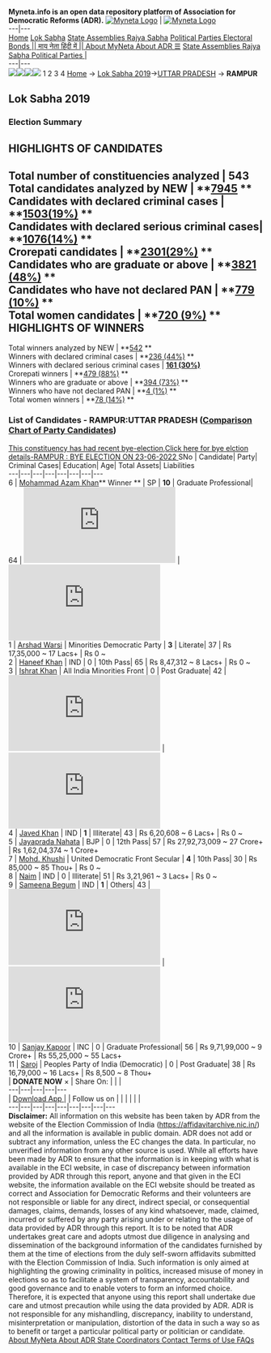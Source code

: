 **Myneta.info is an open data repository platform of Association for Democratic Reforms (ADR).**
[![Myneta Logo](https://www.myneta.info/lib/img/myneta-logo.png)](https://www.myneta.info/) | [![Myneta Logo](https://www.myneta.info/lib/img/adr-logo.png)](https://adrindia.org)  
---|---  
[Home](https://www.myneta.info/) [Lok Sabha](https://www.myneta.info/#ls "Lok Sabha") [ State Assemblies ](https://www.myneta.info/#sa "State Assemblies") [Rajya Sabha](https://www.myneta.info/#rs "Rajya Sabha") [Political Parties ](https://www.myneta.info/party "Political Parties") [ Electoral Bonds ](https://www.myneta.info/electoral_bonds "Electoral Bonds") [ || माय नेता हिंदी में || ](https://translate.google.co.in/translate?prev=hp&hl=en&js=y&u=www.myneta.info&sl=en&tl=hi&history_state0=) [ About MyNeta ](https://adrindia.org/content/about-myneta) [ About ADR ](https://adrindia.org/about-adr/who-we-are) [☰](javascript:void\(0\))
[ State Assemblies ](https://www.myneta.info/#sa "State Assemblies") [ Rajya Sabha ](https://www.myneta.info/#rs "Rajya Sabha") [ Political Parties ](https://www.myneta.info/party "Political Parties")
|   
---|---  
![](https://www.myneta.info/lib/img/banner/banner-1.png)![](https://www.myneta.info/lib/img/banner/banner-2.png)![](https://www.myneta.info/lib/img/banner/banner-3.png)![](https://www.myneta.info/lib/img/banner/banner-4.png)
1  2  3  4 
[Home](https://www.myneta.info/) → [Lok Sabha 2019](https://www.myneta.info/LokSabha2019/)→[UTTAR PRADESH](https://www.myneta.info/LokSabha2019/index.php?action=show_constituencies&state_id=57) → **RAMPUR**
### 
## Lok Sabha 2019
###  Election Summary 
HIGHLIGHTS OF CANDIDATES  
---  
Total number of constituencies analyzed |  543   
Total candidates analyzed by NEW | **[7945](https://www.myneta.info/LokSabha2019/index.php?action=summary&subAction=candidates_analyzed&sort=candidate#summary) **  
Candidates with declared criminal cases | **[1503(19%)](https://www.myneta.info/LokSabha2019/index.php?action=summary&subAction=crime&sort=candidate#summary) **  
Candidates with declared serious criminal cases| **[1076(14%)](https://www.myneta.info/LokSabha2019/index.php?action=summary&subAction=serious_crime&sort=candidate#summary) **  
Crorepati candidates | **[2301(29%)](https://www.myneta.info/LokSabha2019/index.php?action=summary&subAction=crorepati&sort=candidate#summary) **  
Candidates who are graduate or above | **[3821 (48%)](https://www.myneta.info/LokSabha2019/index.php?action=summary&subAction=education&sort=candidate#summary) **  
Candidates who have not declared PAN | **[779 (10%)](https://www.myneta.info/LokSabha2019/index.php?action=summary&subAction=without_pan&sort=candidate#summary) **  
Total women candidates | **[720 (9%)](https://www.myneta.info/LokSabha2019/index.php?action=summary&subAction=women_candidate&sort=candidate#summary) **  
HIGHLIGHTS OF WINNERS  
---  
Total winners analyzed by NEW | **[542](https://www.myneta.info/LokSabha2019/index.php?action=summary&subAction=winner_analyzed&sort=candidate#summary) **  
Winners with declared criminal cases | **[236 (44%)](https://www.myneta.info/LokSabha2019/index.php?action=summary&subAction=winner_crime&sort=candidate#summary) **  
Winners with declared serious criminal cases | **[161 (30%)](https://www.myneta.info/LokSabha2019/index.php?action=summary&subAction=winner_serious_crime&sort=candidate#summary)**  
Crorepati winners | **[479 (88%)](https://www.myneta.info/LokSabha2019/index.php?action=summary&subAction=winner_crorepati&sort=candidate#summary) **  
Winners who are graduate or above | **[394 (73%)](https://www.myneta.info/LokSabha2019/index.php?action=summary&subAction=winner_education&sort=candidate#summary) **  
Winners who have not declared PAN | **[4 (1%)](https://www.myneta.info/LokSabha2019/index.php?action=summary&subAction=winner_without_pan&sort=candidate#summary) **  
Total women winners | **[78 (14%)](https://www.myneta.info/LokSabha2019/index.php?action=summary&subAction=winner_women&sort=candidate#summary) **  
### List of Candidates - RAMPUR:UTTAR PRADESH ([Comparison Chart of Party Candidates](https://www.myneta.info/LokSabha2019/comparisonchart.php?constituency_id=886))
[This constituency has had recent bye-election,Click here for bye elction details-RAMPUR : BYE ELECTION ON 23-06-2022 ](https://www.myneta.info/LokSabha2019/index.php?action=show_candidates&constituency_id=1022)
SNo | Candidate| Party| Criminal Cases| Education| Age| Total Assets| Liabilities  
---|---|---|---|---|---|---|---  
6  | [Mohammad Azam Khan](https://www.myneta.info/LokSabha2019/candidate.php?candidate_id=7914)** Winner ** | SP | **10** | Graduate Professional| 64 | ![](https://myneta.info/image_v2.php?myneta_folder=LokSabha2019&candidate_id=7914&col=ta) | ![](https://myneta.info/image_v2.php?myneta_folder=LokSabha2019&candidate_id=7914&col=lia)  
1  | [Arshad Warsi](https://www.myneta.info/LokSabha2019/candidate.php?candidate_id=7912) | Minorities Democratic Party | **3** | Literate| 37 | Rs 17,35,000 ~ 17 Lacs+ | Rs 0 ~   
2  | [Haneef Khan](https://www.myneta.info/LokSabha2019/candidate.php?candidate_id=8374) | IND | 0 | 10th Pass| 65 | Rs 8,47,312 ~ 8 Lacs+ | Rs 0 ~   
3  | [Ishrat Khan](https://www.myneta.info/LokSabha2019/candidate.php?candidate_id=8373) | All India Minorities Front | 0 | Post Graduate| 42 | ![](https://myneta.info/image_v2.php?myneta_folder=LokSabha2019&candidate_id=8373&col=ta) | ![](https://myneta.info/image_v2.php?myneta_folder=LokSabha2019&candidate_id=8373&col=lia)  
4  | [Javed Khan](https://www.myneta.info/LokSabha2019/candidate.php?candidate_id=9554) | IND | **1** | Illiterate| 43 | Rs 6,20,608 ~ 6 Lacs+ | Rs 0 ~   
5  | [Jayaprada Nahata](https://www.myneta.info/LokSabha2019/candidate.php?candidate_id=7915) | BJP | 0 | 12th Pass| 57 | Rs 27,92,73,009 ~ 27 Crore+ | Rs 1,62,04,374 ~ 1 Crore+  
7  | [Mohd. Khushi](https://www.myneta.info/LokSabha2019/candidate.php?candidate_id=9552) | United Democratic Front Secular | **4** | 10th Pass| 30 | Rs 85,000 ~ 85 Thou+ | Rs 0 ~   
8  | [Naim](https://www.myneta.info/LokSabha2019/candidate.php?candidate_id=8375) | IND | 0 | Illiterate| 51 | Rs 3,21,961 ~ 3 Lacs+ | Rs 0 ~   
9  | [Sameena Begum](https://www.myneta.info/LokSabha2019/candidate.php?candidate_id=9555) | IND | **1** | Others| 43 | ![](https://myneta.info/image_v2.php?myneta_folder=LokSabha2019&candidate_id=9555&col=ta) | ![](https://myneta.info/image_v2.php?myneta_folder=LokSabha2019&candidate_id=9555&col=lia)  
10  | [Sanjay Kapoor](https://www.myneta.info/LokSabha2019/candidate.php?candidate_id=7913) | INC | 0 | Graduate Professional| 56 | Rs 9,71,99,000 ~ 9 Crore+ | Rs 55,25,000 ~ 55 Lacs+  
11  | [Saroj](https://www.myneta.info/LokSabha2019/candidate.php?candidate_id=9553) | Peoples Party of India (Democratic) | 0 | Post Graduate| 38 | Rs 16,79,000 ~ 16 Lacs+ | Rs 8,500 ~ 8 Thou+  
|  **DONATE NOW** × |  Share On:  | [](https://api.whatsapp.com/send?text=https%3A%2F%2Fmyneta.info%2Fpunjab2022%2Findex.php%3Faction%3Dshow_constituencies%26state_id%3D19) | [](https://www.facebook.com/sharer/sharer.php?u=https%3A%2F%2Fmyneta.info%2Fpunjab2022%2Findex.php%3Faction%3Dshow_constituencies%26state_id%3D19) | [](https://twitter.com/share?url=https%3A%2F%2Fmyneta.info%2Fpunjab2022%2Findex.php%3Faction%3Dshow_constituencies%26state_id%3D19)  
---|---|---|---|---  
| [ Download App ](https://play.google.com/store/apps/details?id=com.webrosoft.myneta1&pcampaignid=pcampaignidMKT-Other-global-all-co-prtnr-py-PartBadge-Mar2515-1) | [](https://play.google.com/store/apps/details?id=com.webrosoft.myneta1&pcampaignid=pcampaignidMKT-Other-global-all-co-prtnr-py-PartBadge-Mar2515-1) |  Follow us on  | [](https://www.facebook.com/adrindia.org/) | [](https://twitter.com/adrspeaks) | [](https://groups.google.com/g/national-election-watch?hl=en&pli=1) | [](https://www.instagram.com/adrspeaks/) | [](https://www.youtube.com/user/adrspeaks) | [](https://sharechat.com/profile/adrspeaks)  
---|---|---|---|---|---|---|---|---  
**Disclaimer:** All information on this website has been taken by ADR from the website of the Election Commission of India (https://affidavitarchive.nic.in/) and all the information is available in public domain. ADR does not add or subtract any information, unless the EC changes the data. In particular, no unverified information from any other source is used. While all efforts have been made by ADR to ensure that the information is in keeping with what is available in the ECI website, in case of discrepancy between information provided by ADR through this report, anyone and that given in the ECI website, the information available on the ECI website should be treated as correct and Association for Democratic Reforms and their volunteers are not responsible or liable for any direct, indirect special, or consequential damages, claims, demands, losses of any kind whatsoever, made, claimed, incurred or suffered by any party arising under or relating to the usage of data provided by ADR through this report. It is to be noted that ADR undertakes great care and adopts utmost due diligence in analysing and dissemination of the background information of the candidates furnished by them at the time of elections from the duly self-sworn affidavits submitted with the Election Commission of India. Such information is only aimed at highlighting the growing criminality in politics, increased misuse of money in elections so as to facilitate a system of transparency, accountability and good governance and to enable voters to form an informed choice. Therefore, it is expected that anyone using this report shall undertake due care and utmost precaution while using the data provided by ADR. ADR is not responsible for any mishandling, discrepancy, inability to understand, misinterpretation or manipulation, distortion of the data in such a way so as to benefit or target a particular political party or politician or candidate. 
[ About MyNeta ](https://adrindia.org/content/about-myneta) [ About ADR ](https://adrindia.org/about-adr/who-we-are) [ State Coordinators ](https://adrindia.org/about-adr/state-coordinators) [ Contact ](https://adrindia.org/contact-us) [ Terms of Use ](https://adrindia.org/content/adr-terms-use) [ FAQs ](https://adrindia.org/content/faqs)
